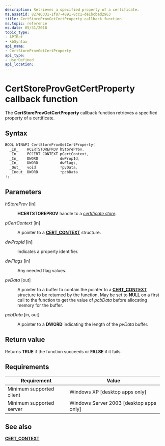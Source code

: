```yaml
---
description: Retrieves a specified property of a certificate.
ms.assetid: 827e0331-1f87-4891-8cc1-de1bcbad2963
title: CertStoreProvGetCertProperty callback function
ms.topic: reference
ms.date: 05/31/2018
topic_type: 
- APIRef
- kbSyntax
api_name: 
- CertStoreProvGetCertProperty
api_type: 
- UserDefined
api_location: 
---
```


# CertStoreProvGetCertProperty callback function

The **CertStoreProvGetCertProperty** callback function retrieves a specified property of a certificate.

## Syntax


```C++
BOOL WINAPI CertStoreProvGetCertProperty(
  _In_    HCERTSTOREPROV hStoreProv,
  _In_    PCCERT_CONTEXT pCertContext,
  _In_    DWORD          dwPropId,
  _In_    DWORD          dwFlags,
  _Out_   void           *pvData,
  _Inout_ DWORD          *pcbData
);
```



## Parameters

<dl> <dt>

*hStoreProv* \[in\]
</dt> <dd>

**HCERTSTOREPROV** handle to a [*certificate store*](../secgloss/c-gly.md).

</dd> <dt>

*pCertContext* \[in\]
</dt> <dd>

A pointer to a [**CERT\_CONTEXT**](/windows/desktop/api/Wincrypt/ns-wincrypt-cert_context) structure.

</dd> <dt>

*dwPropId* \[in\]
</dt> <dd>

Indicates a property identifier.

</dd> <dt>

*dwFlags* \[in\]
</dt> <dd>

Any needed flag values.

</dd> <dt>

*pvData* \[out\]
</dt> <dd>

A pointer to a buffer to contain the pointer to a [**CERT\_CONTEXT**](/windows/desktop/api/Wincrypt/ns-wincrypt-cert_context) structure to be returned by the function. May be set to **NULL** on a first call to the function to get the value of *pcbData* before allocating memory for the buffer.

</dd> <dt>

*pcbData* \[in, out\]
</dt> <dd>

A pointer to a **DWORD** indicating the length of the *pvData* buffer.

</dd> </dl>

## Return value

Returns **TRUE** if the function succeeds or **FALSE** if it fails.

## Requirements



| Requirement | Value |
|-------------------------------------|------------------------------------------------------|
| Minimum supported client<br/> | Windows XP \[desktop apps only\]<br/>          |
| Minimum supported server<br/> | Windows Server 2003 \[desktop apps only\]<br/> |



## See also

<dl> <dt>

[**CERT\_CONTEXT**](/windows/desktop/api/Wincrypt/ns-wincrypt-cert_context)
</dt> </dl>

 

 

